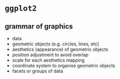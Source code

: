 # `ggplot2`

## grammar of graphics
 - data
 - geometric objects (e.g. circles, lines, etc)
 - aesthetics (appearance) of geometric objects
 - position adjustment to avoid overlap
 - scale for each aesthetics mapping
 - coordinate system to organise geometric objects
 - facets or groups of data
